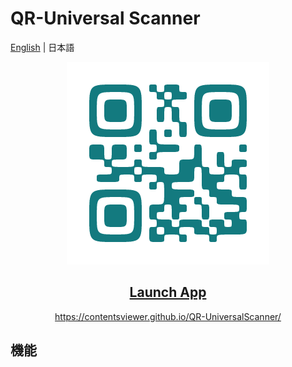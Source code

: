 # QR-Universal Scanner

[English](./README_jp.md) | 日本語

<p align="center">
    <a href="./logo.png">
      <img src="./logo.png"/>
    </a>
</p>
<h2 align="center">
    <a  href="https://contentsviewer.github.io/QR-UniversalScanner/">Launch App</a>
</h2>
<p align="center">
    <a href="https://contentsviewer.github.io/QR-UniversalScanner/">
      https://contentsviewer.github.io/QR-UniversalScanner/
    </a>
</p>

## 機能